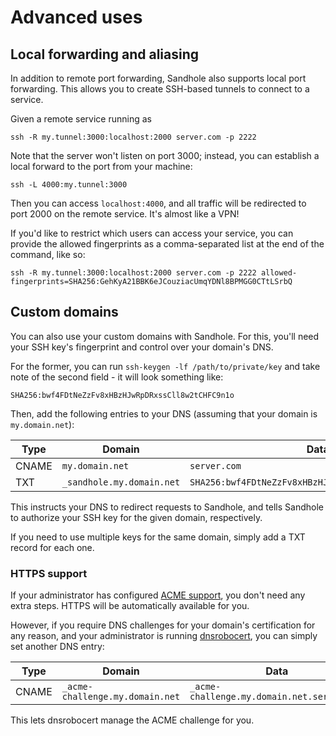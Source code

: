 # Advanced uses

## Local forwarding and aliasing

In addition to remote port forwarding, Sandhole also supports local port forwarding. This allows you to create SSH-based tunnels to connect to a service.

Given a remote service running as

```shell
ssh -R my.tunnel:3000:localhost:2000 server.com -p 2222
```

Note that the server won't listen on port 3000; instead, you can establish a local forward to the port from your machine:

```shell
ssh -L 4000:my.tunnel:3000
```

Then you can access `localhost:4000`, and all traffic will be redirected to port 2000 on the remote service. It's almost like a VPN!

If you'd like to restrict which users can access your service, you can provide the allowed fingerprints as a comma-separated list at the end of the command, like so:

```shell
ssh -R my.tunnel:3000:localhost:2000 server.com -p 2222 allowed-fingerprints=SHA256:GehKyA21BBK6eJCouziacUmqYDNl8BPMGG0CTtLSrbQ
```

## Custom domains

You can also use your custom domains with Sandhole. For this, you'll need your SSH key's fingerprint and control over your domain's DNS.

For the former, you can run `ssh-keygen -lf /path/to/private/key` and take note of the second field - it will look something like:

```plaintext
SHA256:bwf4FDtNeZzFv8xHBzHJwRpDRxssCll8w2tCHFC9n1o
```

Then, add the following entries to your DNS (assuming that your domain is `my.domain.net`):

| Type  | Domain                    | Data                                                 |
| ----- | ------------------------- | ---------------------------------------------------- |
| CNAME | `my.domain.net`           | `server.com`                                         |
| TXT   | `_sandhole.my.domain.net` | `SHA256:bwf4FDtNeZzFv8xHBzHJwRpDRxssCll8w2tCHFC9n1o` |

This instructs your DNS to redirect requests to Sandhole, and tells Sandhole to authorize your SSH key for the given domain, respectively.

If you need to use multiple keys for the same domain, simply add a TXT record for each one.

### HTTPS support

If your administrator has configured [ACME support](./tls_support.md#acme-support), you don't need any extra steps. HTTPS will be automatically available for you.

However, if you require DNS challenges for your domain's certification for any reason, and your administrator is running [dnsrobocert](./tls_support.md), you can simply set another DNS entry:

| Type  | Domain                          | Data                                       |
| ----- | ------------------------------- | ------------------------------------------ |
| CNAME | `_acme-challenge.my.domain.net` | `_acme-challenge.my.domain.net.server.com` |

This lets dnsrobocert manage the ACME challenge for you.
